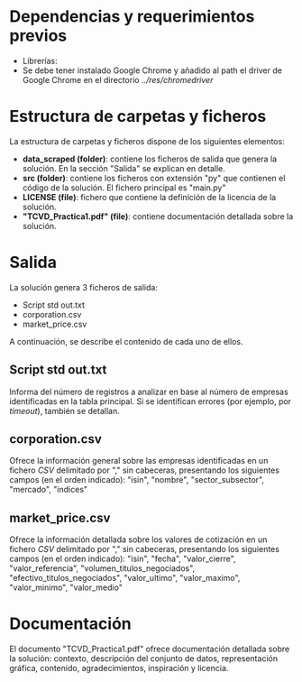 # Dependencias y requerimientos previos
* Librerías:
* Se debe tener instalado Google Chrome y añadido al path el driver de Google Chrome en el directorio _../res/chromedriver_
# Estructura de carpetas y ficheros
La estructura de carpetas y ficheros dispone de los siguientes elementos:
* **data_scraped (folder)**: contiene los ficheros de salida que genera la solución. En la sección "Salida" se explican en detalle.
* **src (folder)**: contiene los ficheros con extensión "py" que contienen el código de la solución. El fichero principal es "main.py"
* **LICENSE (file)**: fichero que contiene la definición de la licencia de la solución.
* **"TCVD_Practica1.pdf" (file)**: contiene documentación detallada sobre la solución.
# Salida
La solución genera 3 ficheros de salida:
* Script std out.txt
* corporation.csv
* market_price.csv

A continuación, se describe el contenido de cada uno de ellos.
## Script std out.txt
Informa del número de registros a analizar en base al número de empresas identificadas en la tabla principal. Si se identifican errores (por ejemplo, por _timeout_), también se detallan.
## corporation.csv
Ofrece la información general sobre las empresas identificadas en un fichero _CSV_ delimitado por "," sin cabeceras, presentando los siguientes campos (en el orden indicado): "isin", "nombre", "sector_subsector", "mercado", "indices"
## market_price.csv
Ofrece la información detallada sobre los valores de cotización en un fichero _CSV_ delimitado por "," sin cabeceras, presentando los siguientes campos (en el orden indicado): "isin", "fecha", "valor_cierre", "valor_referencia", "volumen_titulos_negociados", "efectivo_titulos_negociados", "valor_ultimo", "valor_maximo", "valor_minimo", "valor_medio" 
# Documentación
El documento "TCVD_Practica1.pdf" ofrece documentación detallada sobre la solución: contexto, descripción del conjunto de datos, representación gráfica, contenido, agradecimientos, inspiración y licencia.
